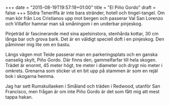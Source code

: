 +++
date = "2015-08-19T19:57:19+01:00"
title = "El Piño Gordo"
draft = false
+++
Södra Teneriffa är inte bara stränder, hotell och tingel-tangel. Om man kör från Los Cristianos upp mot bergen och passerar Val San Lorenzo och Villaflor hamnar man så småningom i en underbar pinjeskog.

Pinjeträd är fascinerande med sina apelsinstora, stenhårda kottar, 30 cm långa bar och grova bark. Det är en väldigt speciell doft i en pinjeskog. Den påminner mig lite om en bastu.

Längs vägen mot Teide passerar man en parkeringsplats och en ganska oanselig skylt, Piño Gordo. Där finns den, gammelfarfar till hela skogen. Trädet är enormt, 45 meter högt, tre meter i diameter och drygt nio meter i omkrets. Grenarna som sticker ut en bit upp på stammen är som en rejäl bok i skogarna hemma.

Jag har sett Rumskullaeken i Småland och träden i Redwood, utanför San Francisco, men frågan är om inte Piño Gordo är det som fått mig att mest tappa  hakan.
